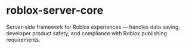 # roblox-server-core
Server-side framework for Roblox experiences — handles data saving, developer product safety, and compliance with Roblox publishing requirements.
